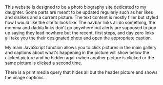 This website is designed to be a photo biography site dedicated to my daughter. Some parts are meant to be updated regularly such as her likes and dislikes and a current picture.  The text content is mostly filler but styled how I would like the site to look like. The navbar links all do something, the momma and dadda links don't go anywhere but alerts are supposed to pop up saying they lead nowhere but the recent, first steps, and day zero links all take you the their designated photo and open the appropriate caption.
    
My main JavaScript function allows you to click pictures in the main gallery and captions about what's happening in the picture will show below the clicked picture and be hidden again when another picture is clicked or the same picture is clicked a second time.

There is a print media query that hides all but the header picture and shows the image captions.   